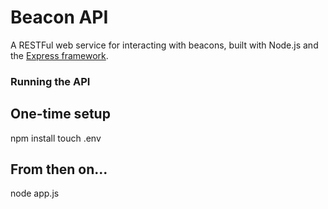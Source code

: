 # Beacon API

A RESTFul web service for interacting with beacons, built with Node.js and the [Express framework](http://expressjs.com/).

### Running the API ##

## One-time setup ##
npm install
touch .env

## From then on... ## 
node app.js